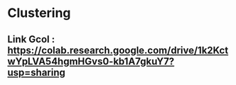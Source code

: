 # Clustering
## Link Gcol : https://colab.research.google.com/drive/1k2KctwYpLVA54hgmHGvs0-kb1A7gkuY7?usp=sharing
